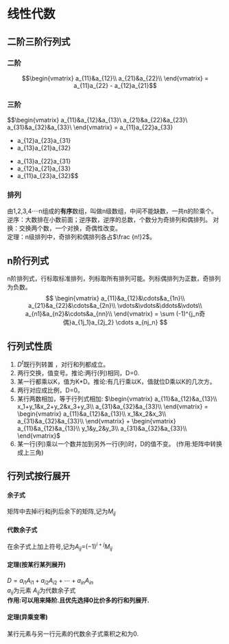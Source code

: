 # 线性代数
## 二阶三阶行列式 
### 二阶
$$\begin{vmatrix}
a_{11}&a_{12}\\
a_{21}&a_{22}\\
\end{vmatrix} = a_{11}a_{22} - a_{12}a_{21}$$

### 三阶
$$\begin{vmatrix}
a_{11}&a_{12}&a_{13}\\
a_{21}&a_{22}&a_{23}\\
a_{31}&a_{32}&a_{33}\\
\end{vmatrix} 
= a_{11}a_{22}a_{33} 
+ a_{12}a_{23}a_{31}
+ a_{13}a_{21}a_{32}
- a_{13}a_{22}a_{31}
- a_{12}a_{21}a_{33}
- a_{11}a_{23}a_{32}$$

### 排列
由1,2,3,4····n组成的**有序**数组，叫做n级数组，中间不能缺数，一共n的阶乘个。  
逆序：大数排在小数前面；逆序数，逆序的总数，个数分为奇排列和偶排列。
对换：交换两个数，一个对换，奇偶性改变。  
定理：n级排列中，奇排列和偶排列各占$\frac {n!}2$。

## n阶行列式

n阶排列式，行标取标准排列，列标取所有排列可能。列标偶排列为正数，奇排列为负数。
$$
\begin{vmatrix}
a_{11}&a_{12}&\cdots&a_{1n}\\
a_{21}&a_{22}&\cdots&a_{2n}\\
\vdots&\vdots&\ddots&\vdots\\
a_{n1}&a_{n2}&\cdots&a_{nn}\\
\end{vmatrix}
= \sum (-1)^{j_n奇偶}a_{1j_1}a_{2j_2} \cdots a_{nj_n} 
$$

## 行列式性质

1. $D^t$既行列转置 ，对行和列都成立。  
2. 两行交换，值变号。推论:两行(列)相同，D=0.  
3. 某一行都乘以K，值为K*D。推论:有几行乘以K，值就位D乘以K的几次方。
4. 两行对应成比例，D=0。 
5. 某行两数相加，等于行列式相加: $\begin{vmatrix}
a_{11}&a_{12}&a_{13}\\
x_1+y_1&x_2+y_2&x_3+y_3\\
a_{31}&a_{32}&a_{33}\\
\end{vmatrix} = \begin{vmatrix}
a_{11}&a_{12}&a_{13}\\
x_1&x_2&x_3\\
a_{31}&a_{32}&a_{33}\\
\end{vmatrix} + \begin{vmatrix}
a_{11}&a_{12}&a_{13}\\
y_1&y_2&y_3\\
a_{31}&a_{32}&a_{33}\\
\end{vmatrix}$ 
6. 某一行(列)乘以一个数并加到另外一行(列)时，D的值不变。 (作用:矩阵中转换成上三角)  


## 行列式按行展开
#### 余子式
矩阵中去掉i行和j列后余下的矩阵,记为$M_{ij}$
#### 代数余子式  
在余子式上加上符号,记为$A_{ij}$=$(-1)^{i+j}M_{ij}$
#### 定理(按某行某列展开)
$D=a_{i1}A_{i1}+a_{i2}A_{i2}+\cdots+a_{in}A_{in}$  
$a_{ij}$为元素 $A_{ij}$为代数余子式  
**作用:可以用来降阶.且优先选择0比价多的行和列展开.**  
#### 定理(异乘变零)  
某行元素与另一行元素的代数余子式乘积之和为0.
